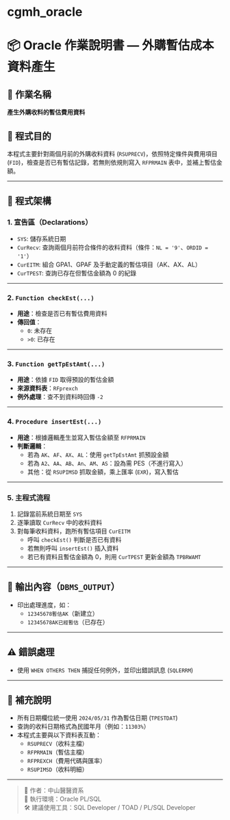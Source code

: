 # cgmh_oracle
# 📦 Oracle 作業說明書 — 外購暫估成本資料產生

## 🧾 作業名稱
**產生外購收料的暫估費用資料**

## 🧠 程式目的
本程式主要針對兩個月前的外購收料資料 (`RSUPRECV`)，依照特定條件與費用項目 (`FID`)，檢查是否已有暫估記錄，若無則依規則寫入 `RFPRMAIN` 表中，並補上暫估金額。

---

## 📂 程式架構

### 1. 宣告區（Declarations）
- `SYS`: 儲存系統日期
- `CurRecv`: 查詢兩個月前符合條件的收料資料（條件：`NL = '9'`、`ORDID = '1'`）
- `CurEITM`: 組合 GPA1、GPAF 及手動定義的暫估項目（AK、AX、AL）
- `CurTPEST`: 查詢已存在但暫估金額為 0 的紀錄

---

### 2. `Function checkEst(...)`
- **用途**：檢查是否已有暫估費用資料
- **傳回值**：
  - `0`: 未存在
  - `>0`: 已存在

---

### 3. `Function getTpEstAmt(...)`
- **用途**：依據 `FID` 取得預設的暫估金額
- **來源資料表**：`RFprexch`
- **例外處理**：查不到資料時回傳 `-2`

---

### 4. `Procedure insertEst(...)`
- **用途**：根據邏輯產生並寫入暫估金額至 `RFPRMAIN`
- **判斷邏輯**：
  - 若為 `AK`、`AF`、`AX`、`AL`：使用 `getTpEstAmt` 抓預設金額
  - 若為 `A2`、`AA`、`AB`、`An`、`AM`、`AS`：設為需 PES（不進行寫入）
  - 其他：從 `RSUPIMSD` 抓取金額，乘上匯率 (`EXR`)，寫入暫估

---

### 5. 主程式流程
1. 記錄當前系統日期至 `SYS`
2. 逐筆讀取 `CurRecv` 中的收料資料
3. 對每筆收料資料，跑所有暫估項目 `CurEITM`
   - 呼叫 `checkEst()` 判斷是否已有資料
   - 若無則呼叫 `insertEst()` 插入資料
   - 若已有資料且暫估金額為 0，則用 `CurTPEST` 更新金額為 `TPBRWAMT`

---

## 📝 輸出內容（`DBMS_OUTPUT`）
- 印出處理進度，如：
  - `12345678暫估AK`（新建立）
  - `12345678AK已經暫估`（已存在）

---

## ⚠️ 錯誤處理
- 使用 `WHEN OTHERS THEN` 捕捉任何例外，並印出錯誤訊息 (`SQLERRM`)

---

## 📌 補充說明
- 所有日期欄位統一使用 `2024/05/31` 作為暫估日期 (`TPESTDAT`)
- 查詢的收料日期格式為民國年月（例如：`11303%`）
- 本程式主要與以下資料表互動：
  - `RSUPRECV`（收料主檔）
  - `RFPRMAIN`（暫估主檔）
  - `RFPREXCH`（費用代碼與匯率）
  - `RSUPIMSD`（收料明細）

---

> 📅 作者：中山醫醫資系  
> 💾 執行環境：Oracle PL/SQL  
> 🛠️ 建議使用工具：SQL Developer / TOAD / PL/SQL Developer
